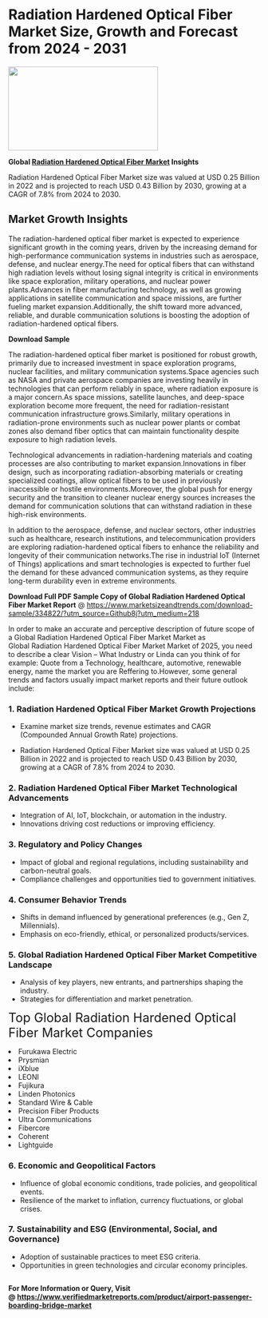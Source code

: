 <H1>Radiation Hardened Optical Fiber Market Size, Growth and Forecast from 2024 - 2031</H1><img class="aligncenter size-medium wp-image-584254" src="https://thirdeyenews.in/wp-content/uploads/2024/09/Global-Market-Research-300x168.jpeg" alt="" width="300" height="168" /><p><strong>Global&nbsp;<a href="https://www.marketsizeandtrends.com/download-sample/334822/?utm_source=Github8j?utm_medium=218">Radiation Hardened Optical Fiber Market</a> Insights</strong></p><p>Radiation Hardened Optical Fiber Market size was valued at USD 0.25 Billion in 2022 and is projected to reach USD 0.43 Billion by 2030, growing at a CAGR of 7.8% from 2024 to 2030.</p><p><h2>Market Growth Insights</h2> <p>The radiation-hardened optical fiber market is expected to experience significant growth in the coming years, driven by the increasing demand for high-performance communication systems in industries such as aerospace, defense, and nuclear energy.The need for optical fibers that can withstand high radiation levels without losing signal integrity is critical in environments like space exploration, military operations, and nuclear power plants.Advances in fiber manufacturing technology, as well as growing applications in satellite communication and space missions, are further fueling market expansion.Additionally, the shift toward more advanced, reliable, and durable communication solutions is boosting the adoption of radiation-hardened optical fibers.</p> <p><strong>Download Sample</strong></p> <p>The radiation-hardened optical fiber market is positioned for robust growth, primarily due to increased investment in space exploration programs, nuclear facilities, and military communication systems.Space agencies such as NASA and private aerospace companies are investing heavily in technologies that can perform reliably in space, where radiation exposure is a major concern.As space missions, satellite launches, and deep-space exploration become more frequent, the need for radiation-resistant communication infrastructure grows.Similarly, military operations in radiation-prone environments such as nuclear power plants or combat zones also demand fiber optics that can maintain functionality despite exposure to high radiation levels.</p> <p>Technological advancements in radiation-hardening materials and coating processes are also contributing to market expansion.Innovations in fiber design, such as incorporating radiation-absorbing materials or creating specialized coatings, allow optical fibers to be used in previously inaccessible or hostile environments.Moreover, the global push for energy security and the transition to cleaner nuclear energy sources increases the demand for communication solutions that can withstand radiation in these high-risk environments.</p> <p>In addition to the aerospace, defense, and nuclear sectors, other industries such as healthcare, research institutions, and telecommunication providers are exploring radiation-hardened optical fibers to enhance the reliability and longevity of their communication networks.The rise in industrial IoT (Internet of Things) applications and smart technologies is expected to further fuel the demand for these advanced communication systems, as they require long-term durability even in extreme environments.</p> <p><span class=""><strong>Download Full PDF Sample Copy of Global Radiation Hardened Optical Fiber Market Report</strong> @ <a href="https://www.marketsizeandtrends.com/download-sample/334822/?utm_source=Github8j?utm_medium=218" target="_blank">https://www.marketsizeandtrends.com/download-sample/334822/?utm_source=Github8j?utm_medium=218</a></span></p><p>In order to make an accurate and perceptive description of future scope of a Global&nbsp;Radiation Hardened Optical Fiber Market Market as Global&nbsp;Radiation Hardened Optical Fiber Market Market of 2025, you need to describe a clear Vision &ndash; What Industry or Linda can you think of for example: Quote from a Technology, healthcare, automotive, renewable energy, name the market you are Reffering to.However, some general trends and factors usually impact market reports and their future outlook include:</p><h3>1.&nbsp;<strong>Radiation Hardened Optical Fiber Market Growth Projections</strong></h3><ul><li>Examine market size trends, revenue estimates and CAGR (Compounded Annual Growth Rate) projections.</li><li><p>Radiation Hardened Optical Fiber Market size was valued at USD 0.25 Billion in 2022 and is projected to reach USD 0.43 Billion by 2030, growing at a CAGR of 7.8% from 2024 to 2030.</p></li></ul><h3>2.&nbsp;<strong>Radiation Hardened Optical Fiber Market Technological Advancements</strong></h3><ul><li>Integration of AI, IoT, blockchain, or automation in the industry.</li><li>Innovations driving cost reductions or improving efficiency.</li></ul><h3>3.&nbsp;<strong>Regulatory and Policy Changes</strong></h3><ul><li>Impact of global and regional regulations, including sustainability and carbon-neutral goals.</li><li>Compliance challenges and opportunities tied to government initiatives.</li></ul><h3>4.&nbsp;<strong>Consumer Behavior Trends</strong></h3><ul><li>Shifts in demand influenced by generational preferences (e.g., Gen Z, Millennials).</li><li>Emphasis on eco-friendly, ethical, or personalized products/services.</li></ul><h3>5.&nbsp;<strong>Global Radiation Hardened Optical Fiber Market Competitive Landscape</strong></h3><ul><li>Analysis of key players, new entrants, and partnerships shaping the industry.</li><li>Strategies for differentiation and market penetration.</li></ul><p data-pm-slice="1 1 []"><span style="color: inherit; font-family: inherit; font-size: 25px;">Top Global Radiation Hardened Optical Fiber Market Companies</span></p><div class="" data-test-id=""><p><li>Furukawa Electric</li><li> Prysmian</li><li> iXblue</li><li> LEONI</li><li> Fujikura</li><li> Linden Photonics</li><li> Standard Wire & Cable</li><li> Precision Fiber Products</li><li> Ultra Communications</li><li> Fibercore</li><li> Coherent</li><li> Lightguide</li></p></div><h3>6.&nbsp;<strong>Economic and Geopolitical Factors</strong></h3><ul><li>Influence of global economic conditions, trade policies, and geopolitical events.</li><li>Resilience of the market to inflation, currency fluctuations, or global crises.</li></ul><h3>7.&nbsp;<strong>Sustainability and ESG (Environmental, Social, and Governance)</strong></h3><ul><li>Adoption of sustainable practices to meet ESG criteria.</li><li>Opportunities in green technologies and circular economy principles.</li></ul><h2><strong style="font-size: 14px;">For More Information or Query, Visit @&nbsp;</strong><a style="background-color: #ffffff; font-size: 14px;" href="https://www.marketsizeandtrends.com/report/radiation-hardened-optical-fiber-market/" target="_blank">https://www.verifiedmarketreports.com/product/airport-passenger-boarding-bridge-market</a></h2>